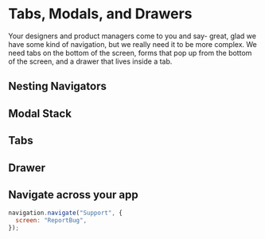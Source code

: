 # Tabs, Modals, and Drawers

Your designers and product managers come to you and say- great, glad we have some kind of navigation, but we really need it to be more complex. We need tabs on the bottom of the screen, forms that pop up from the bottom of the screen, and a drawer that lives inside a tab.

## Nesting Navigators

## Modal Stack

## Tabs

## Drawer

## Navigate across your app

```js
navigation.navigate("Support", {
  screen: "ReportBug",
});
```
